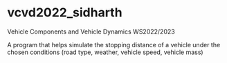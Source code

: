 # vcvd2022_sidharth
Vehicle Components and Vehicle Dynamics WS2022/2023

A program that helps simulate the stopping distance of a vehicle under the chosen conditions (road type, weather, vehicle speed, vehicle mass)
